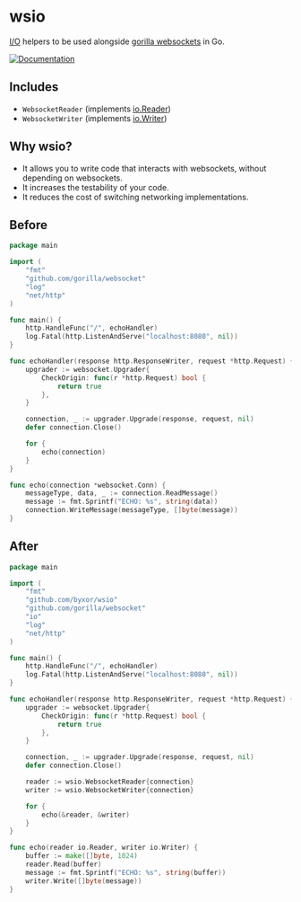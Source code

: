 # wsio

[I/O](https://golang.org/pkg/io/) helpers to be used alongside [gorilla websockets](https://www.github.com/gorilla/websocket) in Go.

[![Documentation](https://img.shields.io/badge/godoc-reference-5272B4.svg?style=flat-square)](https://godoc.org/github.com/byxor/wsio)

## Includes

* `WebsocketReader` (implements [io.Reader](https://golang.org/pkg/io/#Reader))
* `WebsocketWriter` (implements [io.Writer](https://golang.org/pkg/io/#Writer))

## Why wsio?

* It allows you to write code that interacts with websockets, without depending on websockets.
* It increases the testability of your code.
* It reduces the cost of switching networking implementations.

## Before

```go
package main

import (
	"fmt"
	"github.com/gorilla/websocket"
	"log"
	"net/http"
)

func main() {
	http.HandleFunc("/", echoHandler)
	log.Fatal(http.ListenAndServe("localhost:8080", nil))
}

func echoHandler(response http.ResponseWriter, request *http.Request) {
	upgrader := websocket.Upgrader{
		CheckOrigin: func(r *http.Request) bool {
			return true
		},
	}

	connection, _ := upgrader.Upgrade(response, request, nil)
	defer connection.Close()

	for {
		echo(connection)
	}
}

func echo(connection *websocket.Conn) {
	messageType, data, _ := connection.ReadMessage()
	message := fmt.Sprintf("ECHO: %s", string(data))
	connection.WriteMessage(messageType, []byte(message))
}
```

## After

```go
package main

import (
	"fmt"
	"github.com/byxor/wsio"
	"github.com/gorilla/websocket"
	"io"
	"log"
	"net/http"
)

func main() {
	http.HandleFunc("/", echoHandler)
	log.Fatal(http.ListenAndServe("localhost:8080", nil))
}

func echoHandler(response http.ResponseWriter, request *http.Request) {
	upgrader := websocket.Upgrader{
		CheckOrigin: func(r *http.Request) bool {
			return true
		},
	}

	connection, _ := upgrader.Upgrade(response, request, nil)
	defer connection.Close()

	reader := wsio.WebsocketReader{connection}
	writer := wsio.WebsocketWriter{connection}

	for {
		echo(&reader, &writer)
	}
}

func echo(reader io.Reader, writer io.Writer) {
	buffer := make([]byte, 1024)
	reader.Read(buffer)
	message := fmt.Sprintf("ECHO: %s", string(buffer))
	writer.Write([]byte(message))
}
```
